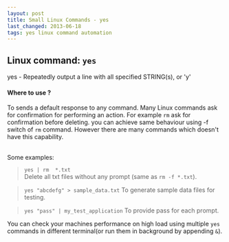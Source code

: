 ```yaml
---
layout: post
title: Small Linux Commands - yes
last_changed: 2013-06-18
tags: yes linux command automation
---
```


## Linux command: `yes`
   
yes - Repeatedly output a line with all specified STRING(s), or 'y'
   
#### Where to use ?
 
To sends a default response to any command. Many Linux commands ask for confirmation for performing an action. For example `rm` ask for confirmation before deleting. you can achieve same behaviour using -f switch of `rm` command. However there are many commands which doesn't have this capability.  
<br/>
   
Some examples:    
>`yes | rm  *.txt`    
 Delete all txt files without any prompt (same as `rm -f *.txt`).

>`yes "abcdefg" > sample_data.txt`
To generate sample data files for testing.

>`yes "pass" | my_test_application`
To provide pass for each prompt.  
      			
You can check your machines performance on high load using multiple `yes` commands in different terminal(or run them in background by appending `&`).

